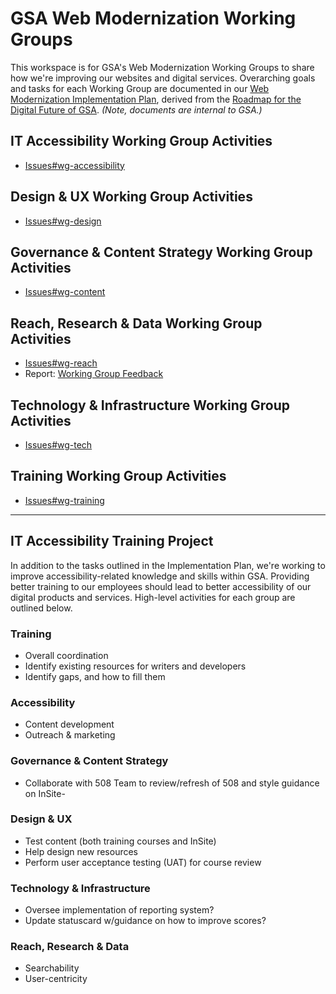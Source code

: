 # GSA Web Modernization Working Groups
This workspace is for GSA's Web Modernization Working Groups to share how we're improving our websites and digital services.
Overarching goals and tasks for each Working Group are documented in our
[Web Modernization Implementation Plan](https://docs.google.com/document/d/1nbHbdd8dKKA4rcUWBmnzfKcMsXKGWDMUHlrDALb9Gy8/edit), derived from the
[Roadmap for the Digital Future of GSA](https://docs.google.com/document/d/1XjFGM-bN7lOLtWMDxrQbR9q6lG5iDsgYf_Z2E1yIyu8/edit#heading=h.xief23a14tjm). _(Note, documents are internal to GSA.)_

## IT Accessibility Working Group Activities
- [Issues#wg-accessibility](https://github.com/GSA/wg-web-modernization/issues?q=is%3Aopen+is%3Aissue+label%3AWG-Accessibility)

## Design & UX Working Group Activities
- [Issues#wg-design](https://github.com/GSA/wg-web-modernization/issues?q=is%3Aopen+is%3Aissue+label%3AWG-Design)

## Governance & Content Strategy Working Group Activities
- [Issues#wg-content](https://github.com/GSA/wg-web-modernization/issues?q=is%3Aopen+is%3Aissue+label%3AWG-Content)

## Reach, Research & Data Working Group Activities
- [Issues#wg-reach](https://github.com/GSA/wg-web-modernization/issues?q=is%3Aopen+is%3Aissue+label%3AWG-Reach+)
- Report: [Working Group Feedback](https://docs.google.com/document/d/1aVGYBqTwLe5YES9kRNsrk2-RxDJBUMFWVoaVO8vxIOE/edit#heading=h.1gee5ww0jpvn)

## Technology & Infrastructure Working Group Activities
- [Issues#wg-tech](https://github.com/GSA/wg-web-modernization/issues?q=is%3Aopen+is%3Aissue+label%3AWG-Tech)

## Training Working Group Activities
- [Issues#wg-training](https://github.com/GSA/wg-web-modernization/issues?q=is%3Aopen+is%3Aissue+label%3AWG-Training)

---

## IT Accessibility Training Project
In addition to the tasks outlined in the Implementation Plan, we're working to improve accessibility-related knowledge and skills within GSA. Providing better training to our employees should lead to better accessibility of our digital products and services. High-level activities for each group are outlined below.

### Training
- Overall coordination
- Identify existing resources for writers and developers
- Identify gaps, and how to fill them

### Accessibility
- Content development
- Outreach & marketing

### Governance & Content Strategy
- Collaborate with 508 Team to review/refresh of 508 and style guidance on InSite-

### Design & UX
- Test content (both training courses and InSite)
- Help design new resources
- Perform user acceptance testing (UAT) for course review

### Technology & Infrastructure
- Oversee implementation of reporting system?
- Update statuscard w/guidance on how to improve scores?

### Reach, Research & Data
- Searchability
- User-centricity
